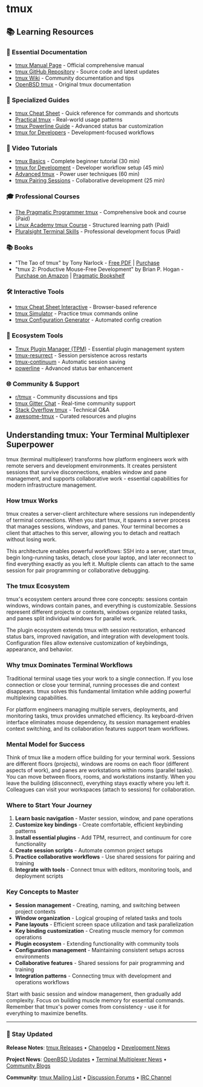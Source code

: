 # tmux

## 📚 Learning Resources

### 📖 Essential Documentation
- [tmux Manual Page](https://man.openbsd.org/tmux.1) - Official comprehensive manual
- [tmux GitHub Repository](https://github.com/tmux/tmux) - Source code and latest updates
- [tmux Wiki](https://github.com/tmux/tmux/wiki) - Community documentation and tips
- [OpenBSD tmux](https://man.openbsd.org/tmux) - Original tmux documentation

### 📝 Specialized Guides
- [tmux Cheat Sheet](https://tmuxcheatsheet.com/) - Quick reference for commands and shortcuts
- [Practical tmux](https://mutelight.org/practical-tmux) - Real-world usage patterns
- [tmux Powerline Guide](https://powerline.readthedocs.io/en/latest/usage/other.html#tmux-statusline) - Advanced status bar customization
- [tmux for Developers](https://thoughtbot.com/blog/a-tmux-crash-course) - Development-focused workflows

### 🎥 Video Tutorials
- [tmux Basics](https://www.youtube.com/watch?v=Lqehvpe_djs) - Complete beginner tutorial (30 min)
- [tmux for Development](https://www.youtube.com/watch?v=5r6yzFEXajQ) - Developer workflow setup (45 min)
- [Advanced tmux](https://www.youtube.com/watch?v=DzNmUNvnB04) - Power user techniques (60 min)
- [tmux Pairing Sessions](https://www.youtube.com/watch?v=norO25P7_eQ) - Collaborative development (25 min)

### 🎓 Professional Courses
- [The Pragmatic Programmer tmux](https://pragprog.com/titles/bhtmux/tmux/) - Comprehensive book and course (Paid)
- [Linux Academy tmux Course](https://acloudguru.com/course/linux-academy-tmux-course) - Structured learning path (Paid)
- [Pluralsight Terminal Skills](https://www.pluralsight.com/courses/terminal-multiplexer-tmux) - Professional development focus (Paid)

### 📚 Books
- "The Tao of tmux" by Tony Narlock - [Free PDF](https://leanpub.com/the-tao-of-tmux) | [Purchase](https://leanpub.com/the-tao-of-tmux)
- "tmux 2: Productive Mouse-Free Development" by Brian P. Hogan - [Purchase on Amazon](https://www.amazon.com/tmux-2-Productive-Mouse-Free-Development/dp/1680502212) | [Pragmatic Bookshelf](https://pragprog.com/titles/bhtmux2/tmux-2/)

### 🛠️ Interactive Tools
- [tmux Cheat Sheet Interactive](https://tmuxcheatsheet.com/) - Browser-based reference
- [tmux Simulator](https://www.terminallyoutdated.net/tmux-simulator/) - Practice tmux commands online
- [tmux Configuration Generator](https://github.com/rothgar/awesome-tmux#configuration) - Automated config creation

### 🚀 Ecosystem Tools
- [Tmux Plugin Manager (TPM)](https://github.com/tmux-plugins/tpm) - Essential plugin management system
- [tmux-resurrect](https://github.com/tmux-plugins/tmux-resurrect) - Session persistence across restarts
- [tmux-continuum](https://github.com/tmux-plugins/tmux-continuum) - Automatic session saving
- [powerline](https://github.com/powerline/powerline) - Advanced status bar enhancement

### 🌐 Community & Support
- [r/tmux](https://www.reddit.com/r/tmux/) - Community discussions and tips
- [tmux Gitter Chat](https://gitter.im/tmux/tmux) - Real-time community support
- [Stack Overflow tmux](https://stackoverflow.com/questions/tagged/tmux) - Technical Q&A
- [awesome-tmux](https://github.com/rothgar/awesome-tmux) - Curated resources and plugins

## Understanding tmux: Your Terminal Multiplexer Superpower

tmux (terminal multiplexer) transforms how platform engineers work with remote servers and development environments. It creates persistent sessions that survive disconnections, enables window and pane management, and supports collaborative work - essential capabilities for modern infrastructure management.

### How tmux Works
tmux creates a server-client architecture where sessions run independently of terminal connections. When you start tmux, it spawns a server process that manages sessions, windows, and panes. Your terminal becomes a client that attaches to this server, allowing you to detach and reattach without losing work.

This architecture enables powerful workflows: SSH into a server, start tmux, begin long-running tasks, detach, close your laptop, and later reconnect to find everything exactly as you left it. Multiple clients can attach to the same session for pair programming or collaborative debugging.

### The tmux Ecosystem
tmux's ecosystem centers around three core concepts: sessions contain windows, windows contain panes, and everything is customizable. Sessions represent different projects or contexts, windows organize related tasks, and panes split individual windows for parallel work.

The plugin ecosystem extends tmux with session restoration, enhanced status bars, improved navigation, and integration with development tools. Configuration files allow extensive customization of keybindings, appearance, and behavior.

### Why tmux Dominates Terminal Workflows
Traditional terminal usage ties your work to a single connection. If you lose connection or close your terminal, running processes die and context disappears. tmux solves this fundamental limitation while adding powerful multiplexing capabilities.

For platform engineers managing multiple servers, deployments, and monitoring tasks, tmux provides unmatched efficiency. Its keyboard-driven interface eliminates mouse dependency, its session management enables context switching, and its collaboration features support team workflows.

### Mental Model for Success
Think of tmux like a modern office building for your terminal work. Sessions are different floors (projects), windows are rooms on each floor (different aspects of work), and panes are workstations within rooms (parallel tasks). You can move between floors, rooms, and workstations instantly. When you leave the building (disconnect), everything stays exactly where you left it. Colleagues can visit your workspaces (attach to sessions) for collaboration.

### Where to Start Your Journey
1. **Learn basic navigation** - Master session, window, and pane operations
2. **Customize key bindings** - Create comfortable, efficient keybinding patterns
3. **Install essential plugins** - Add TPM, resurrect, and continuum for core functionality
4. **Create session scripts** - Automate common project setups
5. **Practice collaborative workflows** - Use shared sessions for pairing and training
6. **Integrate with tools** - Connect tmux with editors, monitoring tools, and deployment scripts

### Key Concepts to Master
- **Session management** - Creating, naming, and switching between project contexts
- **Window organization** - Logical grouping of related tasks and tools
- **Pane layouts** - Efficient screen space utilization and task parallelization
- **Key binding customization** - Creating muscle memory for common operations
- **Plugin ecosystem** - Extending functionality with community tools
- **Configuration management** - Maintaining consistent setups across environments
- **Collaborative features** - Shared sessions for pair programming and training
- **Integration patterns** - Connecting tmux with development and operations workflows

Start with basic session and window management, then gradually add complexity. Focus on building muscle memory for essential commands. Remember that tmux's power comes from consistency - use it for everything to maximize benefits.

---

### 📡 Stay Updated

**Release Notes**: [tmux Releases](https://github.com/tmux/tmux/releases) • [Changelog](https://github.com/tmux/tmux/blob/master/CHANGES) • [Development News](https://github.com/tmux/tmux/wiki)

**Project News**: [OpenBSD Updates](https://www.openbsd.org/plus.html) • [Terminal Multiplexer News](https://en.wikipedia.org/wiki/Terminal_multiplexer) • [Community Blogs](https://thoughtbot.com/blog/tags/tmux)

**Community**: [tmux Mailing List](https://groups.google.com/g/tmux-users) • [Discussion Forums](https://www.reddit.com/r/tmux/) • [IRC Channel](https://web.libera.chat/#tmux)